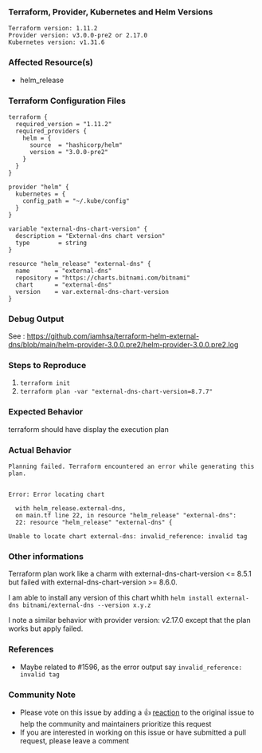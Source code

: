 ### Terraform, Provider, Kubernetes and Helm Versions
<!--Run `terraform -v` to show the version. If you are not running the latest version of Terraform, please upgrade because your issue may have already been fixed.
Please note that this provider only supports Helm 3.-->

```
Terraform version: 1.11.2
Provider version: v3.0.0-pre2 or 2.17.0
Kubernetes version: v1.31.6
```

### Affected Resource(s)
<!--Please list the resources as a list, for example:-->
- helm_release

<!--If this issue appears to affect multiple resources, it may be an issue with Terraform's core, so please mention this.-->

### Terraform Configuration Files
```hcl
terraform {
  required_version = "1.11.2"
  required_providers {
    helm = {
      source  = "hashicorp/helm"
      version = "3.0.0-pre2"
    }
  }
}

provider "helm" {
  kubernetes = {
    config_path = "~/.kube/config"
  }
}

variable "external-dns-chart-version" {
  description = "External-dns chart version"
  type        = string
}

resource "helm_release" "external-dns" {
  name       = "external-dns"
  repository = "https://charts.bitnami.com/bitnami"
  chart      = "external-dns"
  version    = var.external-dns-chart-version
}
```

### Debug Output
<!--Please provider a link to a GitHub Gist containing the complete debug output: https://www.terraform.io/docs/internals/debugging.html. Please do NOT paste the debug output in the issue; just paste a link to the Gist. -->

See : https://github.com/iamhsa/terraform-helm-external-dns/blob/main/helm-provider-3.0.0.pre2/helm-provider-3.0.0.pre2.log

### Steps to Reproduce
<!--Please list the steps required to reproduce the issue, for example:-->
1. `terraform init`
2. `terraform plan -var "external-dns-chart-version=8.7.7"`

### Expected Behavior
<!--What should have happened?-->
terraform should have display the execution plan

### Actual Behavior
<!--What actually happened?-->
```
Planning failed. Terraform encountered an error while generating this plan.


Error: Error locating chart

  with helm_release.external-dns,
  on main.tf line 22, in resource "helm_release" "external-dns":
  22: resource "helm_release" "external-dns" {

Unable to locate chart external-dns: invalid_reference: invalid tag
```

### Other informations

Terraform plan work like a charm with external-dns-chart-version <= 8.5.1 but failed with external-dns-chart-version >= 8.6.0.

I am able to install any version of this chart whith `helm install external-dns bitnami/external-dns --version x.y.z`

I note a similar behavior with provider version: v2.17.0 except that the plan works but apply failed.


### References
<!--Are there any other GitHub issues (open or closed) or Pull Requests that should be linked here? For example:-->
- Maybe related to #1596, as the error output say `invalid_reference: invalid tag`

### Community Note
<!--- Please keep this note for the community --->
* Please vote on this issue by adding a 👍 [reaction](https://blog.github.com/2016-03-10-add-reactions-to-pull-requests-issues-and-comments/) to the original issue to help the community and maintainers prioritize this request
* If you are interested in working on this issue or have submitted a pull request, please leave a comment


